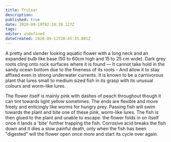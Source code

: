 ```yaml
---
title: Trulear
description: 
published: true
date: 2020-09-19T02:18:39.127Z
tags: 
editor: undefined
dateCreated: 2020-09-11T20:45:35.801Z
---
```


A pretty and slender looking aquatic flower with a long neck and an expanded bulb like base (50 to 60cm high and 15 to 25 cm wide). Dark grey roots cling onto rock surfaces where it is found — It cannot take hold in the sandy ocean bottom due to the fineness of its roots - And allow it to stay affixed even in strong underwater currents. It is known to be a carnivorous plant that lures small to medium sized fish in its grasp with its unusual colours and worm-like lures.

The flower itself is mainly pink with dashes of peach throughout though it can tint towards light yellow sometimes. The ends are flexible and move freely and enticingly like worms for hungry prey. Passing fish will swim towards the plant and bite one of these pink, worm-like lures. The fish is then glued to the plant and unable to escape. the flower folds in on itself once it lands a 'bite' further trapping the fish. Corrosive acid breaks the fish down and it dies a slow painful death, only when the fish has been "digested" will the flower open once more and start its cycle over again.